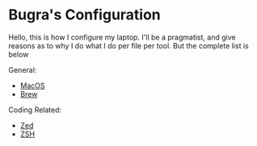 # Bugra's Configuration

Hello, this is how I configure my laptop. I'll be a pragmatist, and
give reasons as to why I do what I do per file per tool. But the
complete list is below

General:
- [MacOS](/tools/macos.md)
- [Brew](/tools/brew.md)

Coding Related:
- [Zed](/tools/zed.md)
- [ZSH](/tools/zsh.md)
